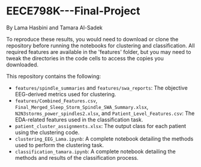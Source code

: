 # EECE798K---Final-Project
By Lama Hasbini and Tamara Al-Sadek

To reproduce these results, you would need to download or clone the repository before running the notebooks for clustering and classification. All required features are available in the 'features' folder, but you may need to tweak the directories in the code cells to access the copies you downloaded.

This repository contains the following:
- `features/spindle_summaries` and `features/swa_reports`: The objective EEG-derived metrics used for clustering.
- `features/Combined_Features.csv`, `Final_Merged_Sleep_Storm_Spindle_SWA_Summary.xlsx`, `N2N3storms_power_spindles2.xlsx`, and `Patient_Level_Features.csv`: The EDA-related features used in the classification task.
- `patient_cluster_assignments.xlsx`: The output class for each patient using the clustering code.
- `clustering_EEG_Lama.ipynb`: A complete notebook detailing the methods used to perform the clustering task.
- `classification_tamara.ipynb`: A complete notebook detailing the methods and results of the classification process.
